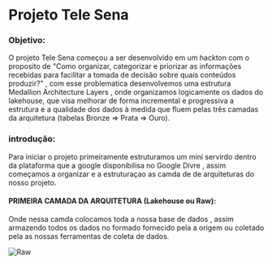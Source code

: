 # Projeto Tele Sena
### Objetivo: 
O projeto Tele Sena começou a ser desenvolvido em um hackton com o proposito de "Como organizar, categorizar e priorizar as informações recebidas para facilitar a
tomada de decisão sobre quais conteúdos produzir?" , com esse problematica desenvolvemos uma estrutura Medallion Architecture Layers , onde organizamos logicamente os dados do lakehouse, 
que visa melhorar de forma incremental e progressiva a estrutura e a qualidade dos dados à medida que fluem pelas três camadas da arquitetura (tabelas Bronze ⇒ Prata ⇒ Ouro).
### introdução: 
Para iniciar o projeto primeiramente estruturamos um mini servirdo dentro da plataforma que a google disponibilisa no Google Divre , assim começamos a organizar e a estruturaçao as camda de de arquiteturas do nosso projeto.

#### PRIMEIRA CAMADA DA ARQUITETURA (Lakehouse ou Raw):
Onde nessa camda colocamos toda a nossa base de dados , assim armazendo todos os dados no formado fornecido pela a origem ou coletado pela as nossas ferramentas de coleta de dados.

![Raw](https://github.com/user-attachments/assets/81a9e580-fc45-454a-ad15-4133c215ff1a)
